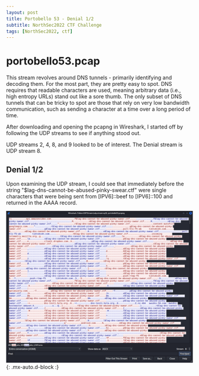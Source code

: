 ```yaml
---
layout: post
title: Portobello 53 - Denial 1/2
subtitle: NorthSec2022 CTF Challenge
tags: [NorthSec2022, ctf]
---
```


# portobello53.pcap
This stream revolves around DNS tunnels - primarily identifying and decoding them. For the most part, they are pretty easy to spot. DNS requires that readable characters are used, meaning arbitrary data (i.e., high entropy URLs) stand out like a sore thumb. 
The only subset of DNS tunnels that can be tricky to spot are those that rely on very low bandwidth communication, such as sending a character at a time over a long period of time. 

After downloading and opening the pcapng in Wireshark, I started off by following the UDP streams to see if anything stood out.

UDP streams 2, 4, 8, and 9 looked to be of interest. The Denial stream is UDP stream 8.

## Denial 1/2
Upon examining the UDP stream, I could see that immediately before the string "$lag-dns-cannot-be-abused-pinky-swear.ctf" were single characters that were being sent from \[IPV6\]::beef to \[IPV6\]::100 and returned in the AAAA record.

![DNS stream 8](../assets/img/denial1_1.png){: .mx-auto.d-block :}
